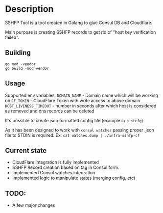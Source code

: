 # Description

SSHFP Tool is a tool created in Golang to glue Consul DB and Cloudflare.

Main purpose is creating SSHFP records to get rid of "host key verification failed".

## Building

```
go mod -vendor
go build -mod vendor
```

## Usage

Supported env variables:
`DOMAIN_NAME` - Domain name which will be working on
`CF_TOKEN` - CloudFlare Token with write access to above domain
`HOST_LIVENESS_TIMEOUT` - number in seconds after which host is 
considered as removed and dns records can be deleted

It's possible to create json formatted config file (example in `testcfg`)

As it has been designed to work with `consul watches` passing proper .json file
to STDIN is required. Ex:
`cat watches.dump | ./infra-sshfp-cf`

## Current state
- CloudFlare integration is fully implemented
- SSHFP Record creation based on tag in Consul form.
- Implemented Consul watches integration
- Implemented logic to manipulate states (merging config, etc)

## TODO:
- A few major changes
